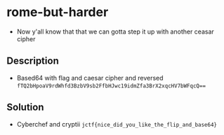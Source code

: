 # rome-but-harder
* Now y'all know that that we can gotta step it up with another ceasar cipher

## Description
* Based64 with flag and caesar cipher and reversed
`fTQ2bHpoaV9rdWhfd3BzbV9sb2FfbHJwc19idmZfa3BrX2xqcHV7bWFqcQ==`

## Solution
* Cyberchef and cryptii
`jctf{nice_did_you_like_the_flip_and_base64}`

